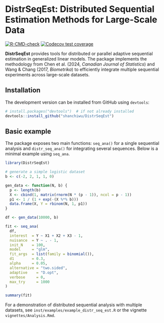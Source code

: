 # DistrSeqEst: Distributed Sequential Estimation Methods for Large-Scale Data

<!-- badges: start -->
[![R-CMD-check](https://github.com/shanchiwu/DistrSeqEst/actions/workflows/R-CMD-check.yaml/badge.svg)](https://github.com/shanchiwu/DistrSeqEst/actions/workflows/R-CMD-check.yaml)
[![Codecov test coverage](https://codecov.io/gh/shanchiwu/DistrSeqEst/graph/badge.svg)](https://app.codecov.io/gh/shanchiwu/DistrSeqEst)
<!-- badges: end -->


**DistrSeqEst** provides tools for distributed or parallel adaptive sequential estimation in generalized linear models. The package implements the methodology from Chen et al. (2024, *Canadian Journal of Statistics*) and Wang & Chang (2017, *Biometrika*) to efficiently integrate multiple sequential experiments across large-scale datasets.

## Installation

The development version can be installed from GitHub using `devtools`:

```r
# install.packages("devtools")  # if not already installed
devtools::install_github("shanchiwu/DistrSeqEst")
```

## Basic example

The package exposes two main functions: `seq_ana()` for a single sequential analysis and `distr_seq_ana()` for integrating several sequences. Below is a minimal example using `seq_ana`.

```r
library(DistrSeqEst)

# generate a simple logistic dataset
b <- c(-2, 2, 1, 1, 0)

gen_data <- function(N, b) {
  p <- length(b)
  X <- cbind(1, matrix(rnorm(N * (p - 1)), ncol = p - 1))
  p1 <- 1 / (1 + exp(-(X %*% b)))
  data.frame(X, Y = rbinom(N, 1, p1))
}

df <- gen_data(10000, b)

fit <- seq_ana(
  df,
  interest  = Y ~ X1 + X2 + X3 - 1,
  nuisance  = Y ~ . - 1,
  init_N    = 100,
  model     = "glm", 
  fit_args  = list(family = binomial()),
  d1        = 0.3,
  alpha     = 0.05,
  alternative = "two.sided",
  adaptive    = "D.opt",
  verbose     = 0,
  max_try     = 1000
)

summary(fit)
```

For a demonstration of distributed sequential analysis with multiple datasets, see `inst/examples/example_distr_seq_est.R` or the vignette `vignettes/Analysis.Rmd`.


